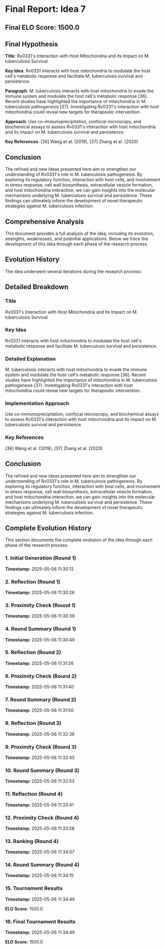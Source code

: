 # Final Report: Idea 7

## Final ELO Score: 1500.0

## Final Hypothesis

**Title**: Rv0331's Interaction with Host Mitochondria and Its Impact on M. tuberculosis Survival

**Key Idea**: Rv0331 interacts with host mitochondria to modulate the host cell's metabolic response and facilitate M. tuberculosis survival and persistence.

**Paragraph**: M. tuberculosis interacts with host mitochondria to evade the immune system and modulate the host cell's metabolic response [36]. Recent studies have highlighted the importance of mitochondria in M. tuberculosis pathogenesis [37]. Investigating Rv0331's interaction with host mitochondria could reveal new targets for therapeutic intervention.

**Approach**: Use co-immunoprecipitation, confocal microscopy, and biochemical assays to assess Rv0331's interaction with host mitochondria and its impact on M. tuberculosis survival and persistence.

**Key References**: [36] Wang et al. (2019), [37] Zhang et al. (2020)

## Conclusion

The refined and new ideas presented here aim to strengthen our understanding of Rv0331's role in M. tuberculosis pathogenesis. By exploring its regulatory function, interaction with host cells, and involvement in stress response, cell wall biosynthesis, extracellular vesicle formation, and host mitochondria interaction, we can gain insights into the molecular mechanisms underlying M. tuberculosis survival and persistence. These findings can ultimately inform the development of novel therapeutic strategies against M. tuberculosis infection.

## Comprehensive Analysis

This document provides a full analysis of the idea, including its evolution, strengths, weaknesses, and potential applications. Below we trace the development of this idea through each phase of the research process.

## Evolution History

The idea underwent several iterations during the research process:

## Detailed Breakdown

### Title

Rv0331's Interaction with Host Mitochondria and Its Impact on M. tuberculosis Survival

### Key Idea

Rv0331 interacts with host mitochondria to modulate the host cell's metabolic response and facilitate M. tuberculosis survival and persistence.

### Detailed Explanation

M. tuberculosis interacts with host mitochondria to evade the immune system and modulate the host cell's metabolic response [36]. Recent studies have highlighted the importance of mitochondria in M. tuberculosis pathogenesis [37]. Investigating Rv0331's interaction with host mitochondria could reveal new targets for therapeutic intervention.

### Implementation Approach

Use co-immunoprecipitation, confocal microscopy, and biochemical assays to assess Rv0331's interaction with host mitochondria and its impact on M. tuberculosis survival and persistence.

### Key References

[36] Wang et al. (2019), [37] Zhang et al. (2020)

## Conclusion

The refined and new ideas presented here aim to strengthen our understanding of Rv0331's role in M. tuberculosis pathogenesis. By exploring its regulatory function, interaction with host cells, and involvement in stress response, cell wall biosynthesis, extracellular vesicle formation, and host mitochondria interaction, we can gain insights into the molecular mechanisms underlying M. tuberculosis survival and persistence. These findings can ultimately inform the development of novel therapeutic strategies against M. tuberculosis infection.

## Complete Evolution History

This section documents the complete evolution of the idea through each phase of the research process.

### 1. Initial Generation (Round 1)
**Timestamp:** 2025-05-06 11:30:12



### 2. Reflection (Round 1)
**Timestamp:** 2025-05-06 11:30:26



### 3. Proximity Check (Round 1)
**Timestamp:** 2025-05-06 11:30:39



### 4. Round Summary (Round 1)
**Timestamp:** 2025-05-06 11:30:49



### 5. Reflection (Round 2)
**Timestamp:** 2025-05-06 11:31:26



### 6. Proximity Check (Round 2)
**Timestamp:** 2025-05-06 11:31:40



### 7. Round Summary (Round 2)
**Timestamp:** 2025-05-06 11:31:50



### 8. Reflection (Round 3)
**Timestamp:** 2025-05-06 11:32:36



### 9. Proximity Check (Round 3)
**Timestamp:** 2025-05-06 11:32:45



### 10. Round Summary (Round 3)
**Timestamp:** 2025-05-06 11:32:53



### 11. Reflection (Round 4)
**Timestamp:** 2025-05-06 11:33:41



### 12. Proximity Check (Round 4)
**Timestamp:** 2025-05-06 11:33:58



### 13. Ranking (Round 4)
**Timestamp:** 2025-05-06 11:34:07



### 14. Round Summary (Round 4)
**Timestamp:** 2025-05-06 11:34:15



### 15. Tournament Results
**Timestamp:** 2025-05-06 11:34:46

**ELO Score:** 1500.0



### 16. Final Tournament Results
**Timestamp:** 2025-05-06 11:34:46

**ELO Score:** 1500.0



